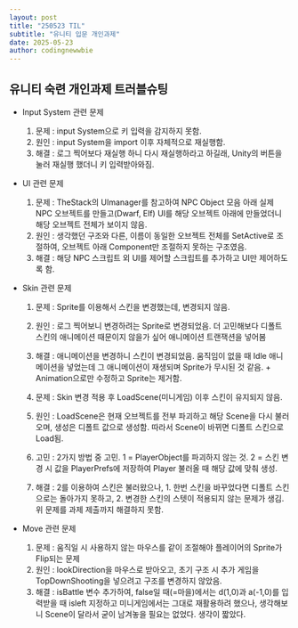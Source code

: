 ```yaml
---
layout: post
title: "250523 TIL"
subtitle: "유니티 입문 개인과제"
date: 2025-05-23
author: codingnewwbie
---
```


## 유니티 숙련 개인과제 트러블슈팅

- Input System 관련 문제
  1. 문제 : input System으로 키 입력을 감지하지 못함.
  2. 원인 : input System을 import 이후 자체적으로 재실행함.
  3. 해결 : 로그 찍어보다 재실행 하니 다시 재실행하라고 하길래, Unity의 버튼을 눌러 재실행 했더니 키 입력받아와짐.

- UI 관련 문제
  1. 문제 : TheStack의 UImanager를 참고하여 NPC Object 모음 아래 실제 NPC 오브젝트를 만들고(Dwarf, Elf) UI를 해당 오브젝트 아래에 만들었더니 해당 오브젝트 전체가 보이지 않음.
  2. 원인 : 생각했던 구조와 다른, 이름이 동일한 오브젝트 전체를 SetActive로 조절하여, 오브젝트 아래 Component만 조절하지 못하는 구조였음.
  3. 해결 : 해당 NPC 스크립트 외 UI를 제어할 스크립트를 추가하고 UI만 제어하도록 함.

- Skin 관련 문제
  1. 문제 : Sprite를 이용해서 스킨을 변경했는데, 변경되지 않음.
  2. 원인 : 로그 찍어보니 변경하려는 Sprite로 변경되었음. 더 고민해보다 디폴트 스킨의 애니메이션 때문이지 않을가 싶어 애니메이션 트랜잭션을 넣어봄
  3. 해결 : 애니메이션을 변경하니 스킨이 변경되었음. 움직임이 없을 때 Idle 애니메이션을 넣었는데 그 애니메이션이 재생되며 Sprite가 무시된 것 같음. + Animation으로만 수정하고 Sprite는 제거함.
 
  1. 문제 : Skin 변경 적용 후 LoadScene(미니게임) 이후 스킨이 유지되지 않음.
  2. 원인 : LoadScene은 현재 오브젝트를 전부 파괴하고 해당 Scene을 다시 불러오며, 생성은 디폴트 값으로 생성함. 따라서 Scene이 바뀌면 디폴트 스킨으로 Load됨.
  3. 고민 : 2가지 방법 중 고민. 1 = PlayerObject를 파괴하지 않는 것. 2 = 스킨 변경 시 값을 PlayerPrefs에 저장하여 Player 불러올 때 해당 값에 맞춰 생성.
  4. 해결 : 2를 이용하여 스킨은 불러왔으나, 1. 한번 스킨을 바꾸었다면 디폴트 스킨으로는 돌아가지 못하고, 2. 변경한 스킨의 스텟이 적용되지 않는 문제가 생김. 위 문제를 과제 제출까지 해결하지 못함.

- Move 관련 문제
  1. 문제 : 움직일 시 사용하지 않는 마우스를 같이 조절해야 플레이어의 Sprite가 Flip되는 문제
  2. 원인 : lookDirection을 마우스로 받아오고, 초기 구조 시 추가 게임을 TopDownShooting을 넣으려고 구조를 변경하지 않았음. 
  3. 해결 : isBattle 변수 추가하여, false일 때(=마을)에서는 d(1,0)과 a(-1,0)를 입력받을 때 isleft 지정하고 미니게임에서는 그대로 재활용하려 했으나, 생각해보니 Scene이 달라서 굳이 남겨놓을 필요는 없었다. 생각이 짧았다.
